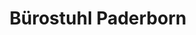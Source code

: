 ---
title: "Bürostuhl Paderborn"
url: /dissen-am-teutoburger-wald/buerostuhl-paderborn/
shop: Möbel
---